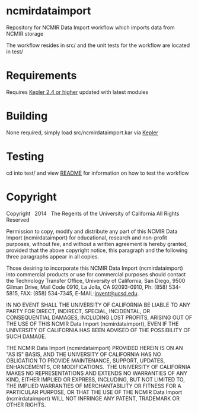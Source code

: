 [1]: https://kepler-project.org/
[2]: test/README.md

ncmirdataimport
===============

Repository for NCMIR Data Import workflow which imports data from
NCMIR storage

The workflow resides in src/ and the unit tests for the workflow
are located in test/

Requirements
============

Requires [Kepler 2.4 or higher][1] updated with latest modules

Building
========

None required, simply load src/ncmirdataimport.kar via [Kepler][1]

Testing
=======

cd into test/ and view [README][2] for information
on how to test the workflow

Copyright
=========
Copyright   2014   The Regents of the University of California
All Rights Reserved


Permission to copy, modify and distribute any part of this NCMIR Data Import (ncmirdataimport) for educational, research and non-profit purposes, without fee, and without a written agreement is hereby granted, provided that the above copyright notice, this paragraph and the following three paragraphs appear in all copies.

Those desiring to incorporate this NCMIR Data Import (ncmirdataimport) into commercial products or use for commercial purposes should contact the Technology Transfer Office, University of California, San Diego, 9500 Gilman Drive, Mail Code 0910, La Jolla, CA 92093-0910, Ph: (858) 534-5815, FAX: (858) 534-7345, E-MAIL:invent@ucsd.edu.

IN NO EVENT SHALL THE UNIVERSITY OF CALIFORNIA BE LIABLE TO ANY PARTY FOR DIRECT, INDIRECT, SPECIAL, INCIDENTAL, OR CONSEQUENTIAL DAMAGES, INCLUDING LOST PROFITS, ARISING OUT OF THE USE OF THIS NCMIR Data Import (ncmirdataimport), EVEN IF THE UNIVERSITY OF CALIFORNIA HAS BEEN ADVISED OF THE POSSIBILITY OF SUCH DAMAGE.

THE NCMIR Data Import (ncmirdataimport) PROVIDED HEREIN IS ON AN "AS IS" BASIS, AND THE UNIVERSITY OF CALIFORNIA HAS NO OBLIGATION TO PROVIDE MAINTENANCE, SUPPORT, UPDATES, ENHANCEMENTS, OR MODIFICATIONS.  THE UNIVERSITY OF CALIFORNIA MAKES NO REPRESENTATIONS AND EXTENDS NO WARRANTIES OF ANY KIND, EITHER IMPLIED OR EXPRESS, INCLUDING, BUT NOT LIMITED TO, THE IMPLIED WARRANTIES OF MERCHANTABILITY OR FITNESS FOR A PARTICULAR PURPOSE, OR THAT THE USE OF THE NCMIR Data Import (ncmirdataimport) WILL NOT INFRINGE ANY PATENT, TRADEMARK OR OTHER RIGHTS.

